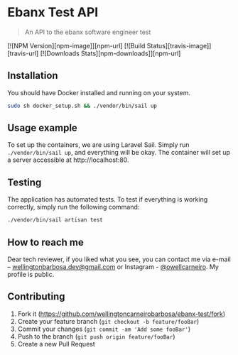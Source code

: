 # Ebanx Test API
> An API to the ebanx software engineer test

[![NPM Version][npm-image]][npm-url]
[![Build Status][travis-image]][travis-url]
[![Downloads Stats][npm-downloads]][npm-url]

## Installation

You should have Docker installed and running on your system.

```sh
sudo sh docker_setup.sh && ./vendor/bin/sail up
```

## Usage example

To set up the containers, we are using Laravel Sail. Simply run ```./vendor/bin/sail up```, and everything will be okay.
The container will set up a server accessible at http://localhost:80.

## Testing

The application has automated tests. To test if everything is working correctly, simply run the following command:

```sh
./vendor/bin/sail artisan test
```

## How to reach me

Dear tech reviewer, if you liked what you see, you can contact me via e-mail – [wellingtonbarbosa.dev@gmail.com](mailto:wellingtonbarbosa@gmail.com) or Instagram - [@owellcarneiro](https://instagram.com/owellcarneiro). My profile is public.

## Contributing

1. Fork it (<https://github.com/wellingtoncarneirobarbosa/ebanx-test/fork>)
2. Create your feature branch (`git checkout -b feature/fooBar`)
3. Commit your changes (`git commit -am 'Add some fooBar'`)
4. Push to the branch (`git push origin feature/fooBar`)
5. Create a new Pull Request
